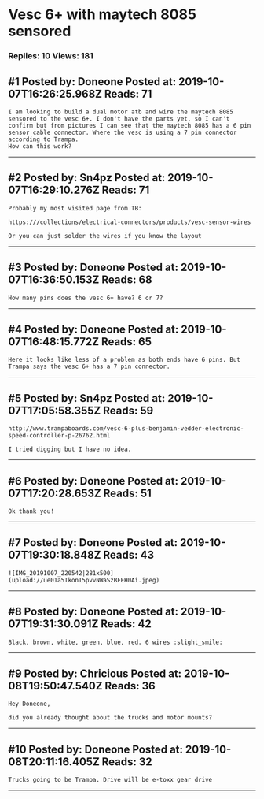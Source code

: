 # Vesc 6+ with maytech 8085 sensored

### Replies: 10 Views: 181

## \#1 Posted by: Doneone Posted at: 2019-10-07T16:26:25.968Z Reads: 71

```
I am looking to build a dual motor atb and wire the maytech 8085 sensored to the vesc 6+. I don't have the parts yet, so I can't confirm but from pictures I can see that the maytech 8085 has a 6 pin sensor cable connector. Where the vesc is using a 7 pin connector according to Trampa.
How can this work?
```

---
## \#2 Posted by: Sn4pz Posted at: 2019-10-07T16:29:10.276Z Reads: 71

```
Probably my most visited page from TB: 

https:///collections/electrical-connectors/products/vesc-sensor-wires

Or you can just solder the wires if you know the layout
```

---
## \#3 Posted by: Doneone Posted at: 2019-10-07T16:36:50.153Z Reads: 68

```
How many pins does the vesc 6+ have? 6 or 7?
```

---
## \#4 Posted by: Doneone Posted at: 2019-10-07T16:48:15.772Z Reads: 65

```
Here it looks like less of a problem as both ends have 6 pins. But Trampa says the vesc 6+ has a 7 pin connector.
```

---
## \#5 Posted by: Sn4pz Posted at: 2019-10-07T17:05:58.355Z Reads: 59

```
http://www.trampaboards.com/vesc-6-plus-benjamin-vedder-electronic-speed-controller-p-26762.html

I tried digging but I have no idea.
```

---
## \#6 Posted by: Doneone Posted at: 2019-10-07T17:20:28.653Z Reads: 51

```
Ok thank you!
```

---
## \#7 Posted by: Doneone Posted at: 2019-10-07T19:30:18.848Z Reads: 43

```
![IMG_20191007_220542|281x500](upload://ue01a5TkonI5pvvNWaSzBFEH0Ai.jpeg)
```

---
## \#8 Posted by: Doneone Posted at: 2019-10-07T19:31:30.091Z Reads: 42

```
Black, brown, white, green, blue, red. 6 wires :slight_smile:
```

---
## \#9 Posted by: Chricious Posted at: 2019-10-08T19:50:47.540Z Reads: 36

```
Hey Doneone,

did you already thought about the trucks and motor mounts?
```

---
## \#10 Posted by: Doneone Posted at: 2019-10-08T20:11:16.405Z Reads: 32

```
Trucks going to be Trampa. Drive will be e-toxx gear drive
```

---
